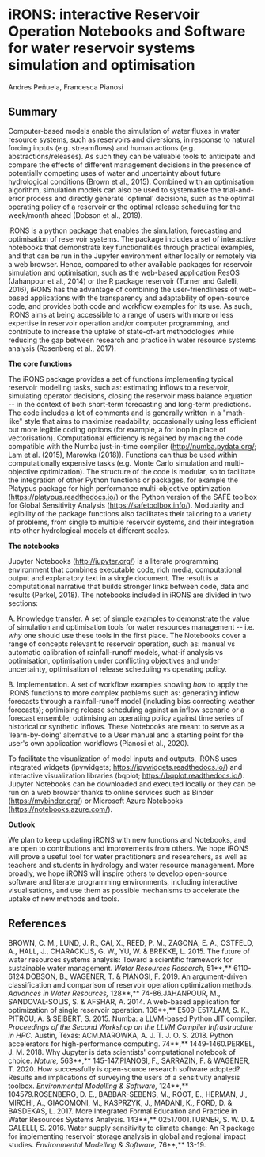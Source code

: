 # iRONS: interactive Reservoir Operation Notebooks and Software for water reservoir systems simulation and optimisation

Andres Peñuela, Francesca Pianosi

## **Summary**

Computer-based models enable the simulation of water fluxes in water resource systems, such as reservoirs and diversions, in response to natural forcing inputs (e.g. streamflows) and human actions (e.g. abstractions/releases). As such they can be valuable tools to anticipate and compare the effects of different management decisions in the presence of potentially competing uses of water and uncertainty about future hydrological conditions (Brown et al., 2015). Combined with an optimisation algorithm, simulation models can also be used to systematise the trial-and-error process and directly generate 'optimal' decisions, such as the optimal operating policy of a reservoir or the optimal release scheduling for the week/month ahead (Dobson et al., 2019). 

iRONS is a python package that enables the simulation, forecasting and optimisation of reservoir systems. The package includes a set of interactive notebooks that demonstrate key functionalities through practical examples, and that can be run in the Jupyter environment either locally or remotely via a web browser. Hence, compared to other available packages for reservoir simulation and optimisation, such as the web-based application ResOS (Jahanpour et al., 2014) or the R package reservoir (Turner and Galelli, 2016), iRONS has the advantage of combining the user-friendliness of web-based applications with the transparency and adaptability of open-source code, and provides both code and workflow examples for its use. As such, iRONS aims at being accessible to a range of users with more or less expertise in reservoir operation and/or computer programming, and contribute to increase the uptake of state-of-art methodologies while reducing the gap between research and practice in water resource systems analysis (Rosenberg et al., 2017).

**The core functions**

The iRONS package provides a set of functions implementing typical reservoir modelling tasks, such as: estimating inflows to a reservoir, simulating operator decisions, closing the reservoir mass balance equation -- in the context of both short-term forecasting and long-term predictions. The code includes a lot of comments and is generally written in a "math-like" style that aims to maximise readability, occasionally using less efficient but more legible coding options (for example, a for loop in place of vectorisation). Computational efficiency is regained by making the code compatible with the Numba just-in-time compiler (<http://numba.pydata.org/>; Lam et al. (2015), Marowka (2018)). Functions can thus be used within computationally expensive tasks (e.g. Monte Carlo simulation and multi-objective optimization). The structure of the code is modular, so to facilitate the integration of other Python functions or packages, for example the Platypus package for high performance multi-objective optimization (<https://platypus.readthedocs.io/>) or the Python version of the SAFE toolbox for Global Sensitivity Analysis (<https://safetoolbox.info/>). Modularity and legibility of the package functions also facilitates their tailoring to a variety of problems, from single to multiple reservoir systems, and their integration into other hydrological models at different scales.

**The notebooks**

Jupyter Notebooks (<http://jupyter.org/>) is a literate programming environment that combines executable code, rich media, computational output and explanatory text in a single document. The result is a computational narrative that builds stronger links between code, data and results (Perkel, 2018). The notebooks included in iRONS are divided in two sections:

A. Knowledge transfer. A set of simple examples to demonstrate the value of simulation and optimisation tools for water resources management -- i.e. *why* one should use these tools in the first place. The Notebooks cover a range of concepts relevant to reservoir operation, such as: manual vs automatic calibration of rainfall-runoff models, what-if analysis vs optimisation, optimisation under conflicting objectives and under uncertainty, optimisation of release scheduling vs operating policy.

B. Implementation. A set of workflow examples showing *how* to apply the iRONS functions to more complex problems such as: generating inflow forecasts through a rainfall-runoff model (including bias correcting weather forecasts); optimising release scheduling against an inflow scenario or a forecast ensemble; optimising an operating policy against time series of historical or synthetic inflows. These Notebooks are meant to serve as a 'learn-by-doing' alternative to a User manual and a starting point for the user's own application workflows (Pianosi et al., 2020).

To facilitate the visualization of model inputs and outputs, iRONS uses integrated widgets (ipywidgets; <https://ipywidgets.readthedocs.io/>) and interactive visualization libraries (bqplot; <https://bqplot.readthedocs.io/>). Jupyter Notebooks can be downloaded and executed locally or they can be run on a web browser thanks to online services such as Binder (<https://mybinder.org/>) or Microsoft Azure Notebooks (<https://notebooks.azure.com/>).

**Outlook**

We plan to keep updating iRONS with new functions and Notebooks, and are open to contributions and improvements from others. We hope iRONS will prove a useful tool for water practitioners and researchers, as well as teachers and students in hydrology and water resource management. More broadly, we hope iRONS will inspire others to develop open-source software and literate programming environments, including interactive visualisations, and use them as possible mechanisms to accelerate the uptake of new methods and tools.

## **References**

BROWN, C. M., LUND, J. R., CAI, X., REED, P. M., ZAGONA, E. A., OSTFELD, A., HALL, J., CHARACKLIS, G. W., YU, W. & BREKKE, L. 2015. The future of water resources systems analysis: Toward a scientific framework for sustainable water management. *Water Resources Research,* 51**,** 6110-6124.DOBSON, B., WAGENER, T. & PIANOSI, F. 2019. An argument-driven classification and comparison of reservoir operation optimization methods. *Advances in Water Resources,* 128**,** 74-86.JAHANPOUR, M., SANDOVAL-SOLIS, S. & AFSHAR, A. 2014. A web-based application for optimization of single reservoir operation. 106**,** E509-E517.LAM, S. K., PITROU, A. & SEIBERT, S. 2015. Numba: a LLVM-based Python JIT compiler. *Proceedings of the Second Workshop on the LLVM Compiler Infrastructure in HPC.* Austin, Texas: ACM.MAROWKA, A. J. T. J. O. S. 2018. Python accelerators for high-performance computing. 74**,** 1449-1460.PERKEL, J. M. 2018. Why Jupyter is data scientists\' computational notebook of choice. *Nature,* 563**,** 145-147.PIANOSI, F., SARRAZIN, F. & WAGENER, T. 2020. How successfully is open-source research software adopted? Results and implications of surveying the users of a sensitivity analysis toolbox. *Environmental Modelling & Software,* 124**,** 104579.ROSENBERG, D. E., BABBAR-SEBENS, M., ROOT, E., HERMAN, J., MIRCHI, A., GIACOMONI, M., KASPRZYK, J., MADANI, K., FORD, D. & BASDEKAS, L. 2017. More Integrated Formal Education and Practice in Water Resources Systems Analysis. 143**,** 02517001.TURNER, S. W. D. & GALELLI, S. 2016. Water supply sensitivity to climate change: An R package for implementing reservoir storage analysis in global and regional impact studies. *Environmental Modelling & Software,* 76**,** 13-19.

